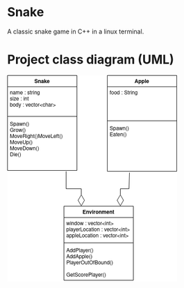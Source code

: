 # Snake
A classic snake game in C++ in a linux terminal.

# Project class diagram (UML)
![alt text](https://github.com/greg-lee-surf/Snake/blob/main/ClassDiagram.png)
